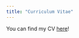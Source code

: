 ```yaml
---
title: "Curriculum Vitae"
---
```


You can find my CV [here](https://www.dropbox.com/scl/fi/7mksvdd1ny8l66dnqn5ji/Subarna_updated_CV.pdf?rlkey=7pztvpb3obld3mxgmphvh205d&st=pxe1armc&dl=0)!


